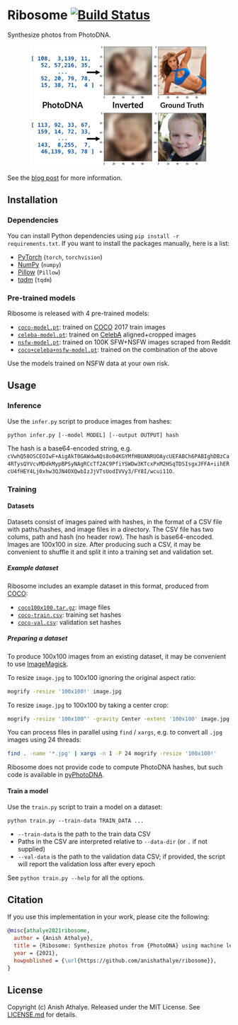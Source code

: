# Ribosome [![Build Status](https://github.com/anishathalye/ribosome/workflows/CI/badge.svg)](https://github.com/anishathalye/ribosome/actions?query=workflow%3ACI)

Synthesize photos from PhotoDNA.

<p align="center">
<img src="https://github.com/anishathalye/assets/blob/master/ribosome/demo.png" width="400" alt="Ribosome demo">
</p>

See the [blog post] for more information.

## Installation

### Dependencies

You can install Python dependencies using `pip install -r requirements.txt`. If
you want to install the packages manually, here is a list:

- [PyTorch][PyTorch] (`torch`, `torchvision`)
- [NumPy][NumPy] (`numpy`)
- [Pillow][Pillow] (`Pillow`)
- [tqdm][tqdm] (`tqdm`)

### Pre-trained models

Ribosome is released with 4 pre-trained models:

- [`coco-model.pt`](https://github.com/anishathalye/ribosome/releases/download/v1.0.0/coco-model.pt): trained on [COCO] 2017 train images
- [`celeba-model.pt`](https://github.com/anishathalye/ribosome/releases/download/v1.0.0/celeba-model.pt): trained on [CelebA] aligned+cropped images
- [`nsfw-model.pt`](https://github.com/anishathalye/ribosome/releases/download/v1.0.0/nsfw-model.pt): trained on 100K SFW+NSFW images scraped from Reddit
- [`coco+celeba+nsfw-model.pt`](https://github.com/anishathalye/ribosome/releases/download/v1.0.0/coco+celeba+nsfw-model.pt): trained on the combination of the above

Use the models trained on NSFW data at your own risk.

## Usage

### Inference

Use the `infer.py` script to produce images from hashes:

```
python infer.py [--model MODEL] [--output OUTPUT] hash
```

The hash is a base64-encoded string, e.g.
`cVwhQ58OSCEOIwF+AigAkT0GAWdwAQs8o04KGYMfHBUANRUOAycUEFABCh6PABIghDBzCa4RTysQYVcvMDdkMypBPSyNAgRCcTf2AC9PfiYSWDw3KTcxPxM2HSqTDSIsgxJFFA+iihERcU4fHEY4Lj0xhw3QJN4OXQwbIzJjVTsUodIVVy3/FY8I/wcui11O`.

### Training

#### Datasets

Datasets consist of images paired with hashes, in the format of a CSV file with
paths/hashes, and image files in a directory. The CSV file has two colums, path
and hash (no header row). The hash is base64-encoded. Images are 100x100 in
size. After producing such a CSV, it may be convenient to shuffle it and split
it into a training set and validation set.

##### Example dataset

Ribosome includes an example dataset in this format, produced from [COCO]:

- [`coco100x100.tar.gz`](https://github.com/anishathalye/ribosome/releases/download/v1.0.0/coco100x100.tar.gz): image files
- [`coco-train.csv`](https://github.com/anishathalye/ribosome/releases/download/v1.0.0/coco-train.csv): training set hashes
- [`coco-val.csv`](https://github.com/anishathalye/ribosome/releases/download/v1.0.0/coco-val.csv): validation set hashes

##### Preparing a dataset

To produce 100x100 images from an existing dataset, it may be convenient to use
[ImageMagick].

To resize `image.jpg` to 100x100 ignoring the original aspect ratio:

```bash
mogrify -resize '100x100!' image.jpg
```

To resize `image.jpg` to 100x100 by taking a center crop:

```bash
mogrify -resize '100x100^' -gravity Center -extent '100x100' image.jpg
```

You can process files in parallel using `find` / `xargs`, e.g. to convert all
`.jpg` images using 24 threads:

```bash
find . -name '*.jpg' | xargs -n 1 -P 24 mogrify -resize '100x100!'
```

Ribosome does not provide code to compute PhotoDNA hashes, but such code is
available in [pyPhotoDNA].

#### Train a model

Use the `train.py` script to train a model on a dataset:


```
python train.py --train-data TRAIN_DATA ...
```

- `--train-data` is the path to the train data CSV
- Paths in the CSV are interpreted relative to `--data-dir` (or `.` if not supplied)
- `--val-data` is the path to the validation data CSV; if provided, the script
  will report the validation loss after every epoch

See `python train.py --help` for all the options.

## Citation

If you use this implementation in your work, please cite the following:

```bibtex
@misc{athalye2021ribosome,
  author = {Anish Athalye},
  title = {Ribosome: Synthesize photos from {PhotoDNA} using machine learning},
  year = {2021},
  howpublished = {\url{https://github.com/anishathalye/ribosome}},
}
```

## License

Copyright (c) Anish Athalye. Released under the MIT License. See
[LICENSE.md](LICENSE.md) for details.

[blog post]: https://www.anishathalye.com/2021/12/20/inverting-photodna/
[PyTorch]: https://pytorch.org/get-started/locally/
[NumPy]: https://numpy.org/install/
[Pillow]: https://pillow.readthedocs.io/en/stable/installation.html
[tqdm]: https://pypi.org/project/tqdm/
[COCO]: https://cocodataset.org/
[CelebA]: https://mmlab.ie.cuhk.edu.hk/projects/CelebA.html
[pyPhotoDNA]: https://github.com/jankais3r/pyPhotoDNA
[ImageMagick]: https://imagemagick.org/
